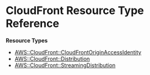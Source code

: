 # CloudFront Resource Type Reference<a name="AWS_CloudFront"></a>

**Resource Types**
+ [AWS::CloudFront::CloudFrontOriginAccessIdentity](aws-resource-cloudfront-cloudfrontoriginaccessidentity.md)
+ [AWS::CloudFront::Distribution](aws-resource-cloudfront-distribution.md)
+ [AWS::CloudFront::StreamingDistribution](aws-resource-cloudfront-streamingdistribution.md)